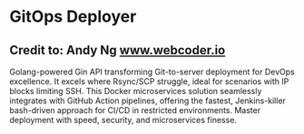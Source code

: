 # GitOps Deployer
## Credit to: Andy Ng www.webcoder.io
Golang-powered Gin API transforming Git-to-server deployment for DevOps excellence. It excels where Rsync/SCP struggle, ideal for scenarios with IP blocks limiting SSH. This Docker microservices solution seamlessly integrates with GitHub Action pipelines, offering the fastest, Jenkins-killer bash-driven approach for CI/CD in restricted environments. Master deployment with speed, security, and microservices finesse.

